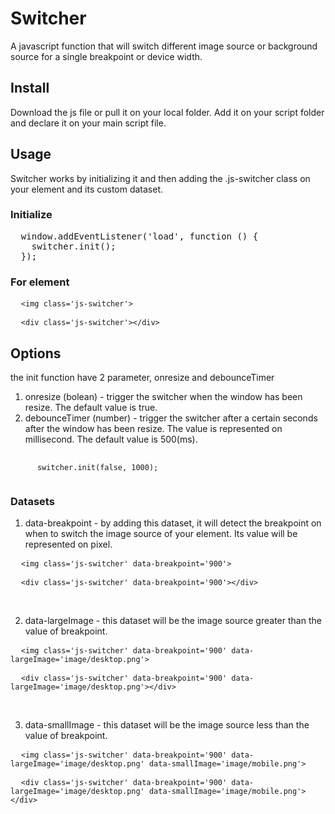 # Switcher
A javascript function that will switch different image source or background source for a single breakpoint or device width.

## Install
Download the js file or pull it on your local folder. Add it on your script folder and declare it on your main script file.

## Usage
Switcher works by initializing it and then adding the .js-switcher class on your element and its custom dataset.

### Initialize
<pre>
  window.addEventListener('load', function () {
    switcher.init();
  });
</pre>

### For element
<pre>
  <code>&lt;img class='js-switcher'&gt;</code>
</pre>
<pre>
  <code>&lt;div class='js-switcher'&gt;&lt;/div&gt;</code>
</pre>

## Options
the init function have 2 parameter, onresize and debounceTimer

1. onresize (bolean) - trigger the switcher when the window has been resize. The default value is true.
2. debounceTimer (number) - trigger the switcher after a certain seconds after the window has been resize. The value is represented on millisecond. The default value is 500(ms).

<pre>
  <code>
      switcher.init(false, 1000);
  </code>
</pre>

### Datasets
1. data-breakpoint - by adding this dataset, it will detect the breakpoint on when to switch the image source of your element. Its value will be represented on pixel.
<pre>
  <code>&lt;img class='js-switcher' data-breakpoint='900'&gt;</code>
</pre>
<pre>
  <code>&lt;div class='js-switcher' data-breakpoint='900'&gt;&lt;/div&gt;</code>
</pre>

</br>

2. data-largeImage - this dataset will be the image source greater than the value of breakpoint.
<pre>
  <code>&lt;img class='js-switcher' data-breakpoint='900' data-largeImage='image/desktop.png'&gt;</code>
</pre>
<pre>
  <code>&lt;div class='js-switcher' data-breakpoint='900' data-largeImage='image/desktop.png'&gt;&lt;/div&gt;</code>
</pre>

</br>

3. data-smallImage - this dataset will be the image source less than the value of breakpoint.
<pre>
  <code>&lt;img class='js-switcher' data-breakpoint='900' data-largeImage='image/desktop.png' data-smallImage='image/mobile.png'&gt;</code>
</pre>
<pre>
  <code>&lt;div class='js-switcher' data-breakpoint='900' data-largeImage='image/desktop.png' data-smallImage='image/mobile.png'&gt;&lt;/div&gt;</code>
</pre>
